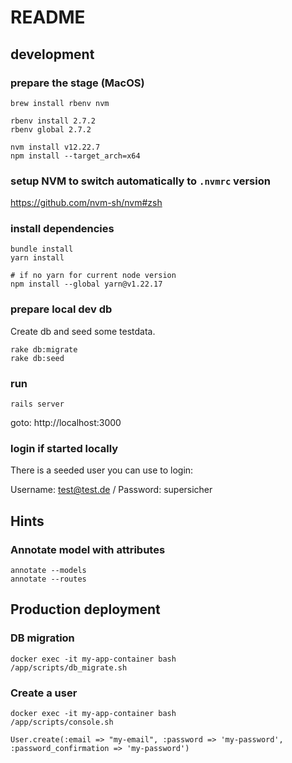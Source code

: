 # README

## development

### prepare the stage (MacOS)
   
    brew install rbenv nvm

    rbenv install 2.7.2
    rbenv global 2.7.2

    nvm install v12.22.7
    npm install --target_arch=x64

### setup NVM to switch automatically to `.nvmrc` version

https://github.com/nvm-sh/nvm#zsh

    

### install dependencies

    bundle install
    yarn install

    # if no yarn for current node version
    npm install --global yarn@v1.22.17

### prepare local dev db

Create db and seed some testdata.

    rake db:migrate
    rake db:seed

### run

    rails server

goto: http://localhost:3000

### login if started locally

There is a seeded user you can use to login:

Username: test@test.de / Password: supersicher

## Hints

### Annotate model with attributes

	annotate --models
	annotate --routes

## Production deployment

### DB migration

    docker exec -it my-app-container bash
    /app/scripts/db_migrate.sh

### Create a user

    docker exec -it my-app-container bash
    /app/scripts/console.sh

    User.create(:email => "my-email", :password => 'my-password', :password_confirmation => 'my-password')
